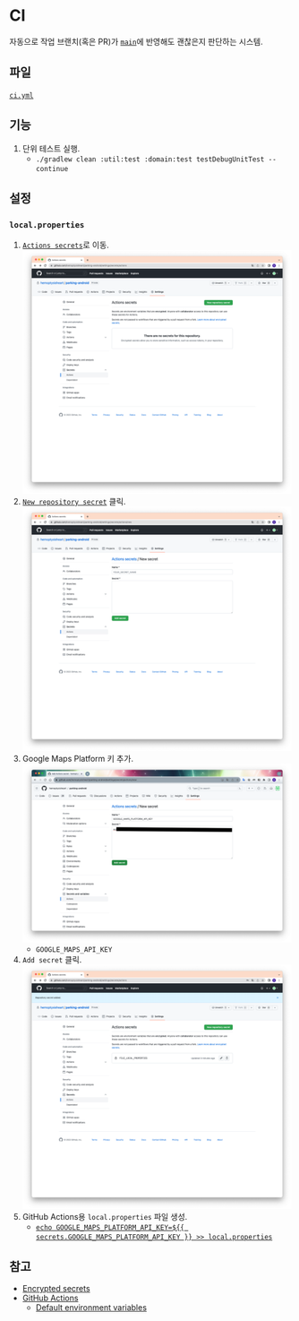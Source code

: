 # CI

자동으로 작업 브랜치(혹은 PR)가 [`main`](https://github.com/hemoptysisheart/parking-android/tree/main)에 반영해도 괜찮은지 판단하는 시스템.

## 파일

[`ci.yml`](../.github/workflows/ci.yml)

## 기능

1. 단위 테스트 실행.
    - `./gradlew clean :util:test :domain:test testDebugUnitTest --continue`

## 설정

### `local.properties`

1. [`Actions secrets`](https://github.com/hemoptysisheart/parking-android/settings/secrets/actions)로 이동.
   ![초기 상태](asset/ci/actions%20secret%20-%20init.png)
2. [`New repository secret`](https://github.com/hemoptysisheart/parking-android/settings/secrets/actions/new) 클릭.
   ![새 시크릿](asset/ci/actions%20secret%20-%20new.png)
3. Google Maps Platform 키 추가.
   ![파일 내용](asset/ci/actions%20secret%20-%20set%20gmp%20key.png)
    - `GOOGLE_MAPS_API_KEY`
4. `Add secret` 클릭.
   ![결과](asset/ci/actions%20secret%20-%20added.png)
5. GitHub Actions용 `local.properties` 파일 생성.
    - [`echo GOOGLE_MAPS_PLATFORM_API_KEY=${{ secrets.GOOGLE_MAPS_PLATFORM_API_KEY }} >> local.properties`](../.github/workflows/ci.yml#L15)

## 참고

- [Encrypted secrets](https://docs.github.com/en/actions/security-guides/encrypted-secrets)
- [GitHub Actions](https://docs.github.com/actions)
    - [Default environment variables](https://docs.github.com/actions/learn-github-actions/variables#default-environment-variables)
